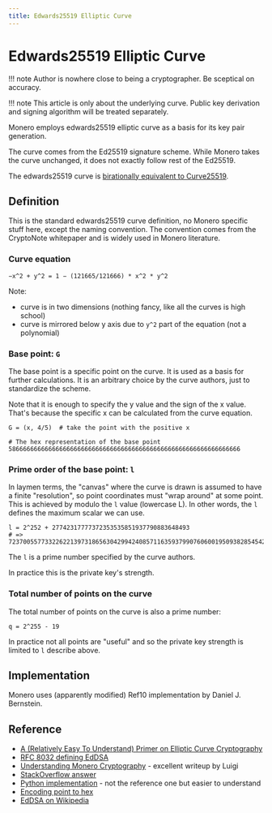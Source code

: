 ```yaml
---
title: Edwards25519 Elliptic Curve
---
```

# Edwards25519 Elliptic Curve

!!! note
    Author is nowhere close to being a cryptographer. Be sceptical on accuracy.

!!! note
    This article is only about the underlying curve. Public key derivation and signing algorithm will be treated separately. 

Monero employs edwards25519 elliptic curve as a basis for its key pair generation.

The curve comes from the Ed25519 signature scheme. While Monero takes the curve unchanged, it does not exactly follow rest of the Ed25519.

The edwards25519 curve is [birationally equivalent to Curve25519](https://tools.ietf.org/html/rfc7748#section-4.1).

## Definition

This is the standard edwards25519 curve definition, no Monero specific stuff here,
except the naming convention. The convention comes from the CryptoNote
whitepaper and is widely used in Monero literature.

### Curve equation

    −x^2 + y^2 = 1 − (121665/121666) * x^2 * y^2

Note:

* curve is in two dimensions (nothing fancy, like all the curves is high school)
* curve is mirrored below y axis due to `y^2` part of the equation (not a polynomial)

### Base point: `G`
 
The base point is a specific point on the curve. It is used
as a basis for further calculations. It is an arbitrary choice
by the curve authors, just to standardize the scheme.
 
Note that it is enough to specify the y value and the sign of the x value.
That's because the specific x can be calculated from the curve equation.
    
    G = (x, 4/5)  # take the point with the positive x
    
    # The hex representation of the base point
    5866666666666666666666666666666666666666666666666666666666666666    

### Prime order of the base point: `l`

In laymen terms, the "canvas" where the curve is drawn is assumed
to have a finite "resolution", so point coordinates must "wrap around"
at some point. This is achieved by modulo the `l` value (lowercase L).
In other words, the `l` defines the maximum scalar we can use.

    l = 2^252 + 27742317777372353535851937790883648493
    # => 7237005577332262213973186563042994240857116359379907606001950938285454250989

The `l` is a prime number specified by the curve authors.

In practice this is the private key's strength.

### Total number of points on the curve

The total number of points on the curve is also a prime number:

    q = 2^255 - 19

In practice not all points are "useful" and so the private key strength is limited to `l` describe above.

## Implementation

Monero uses (apparently modified) Ref10 implementation by Daniel J. Bernstein.

## Reference

* [A (Relatively Easy To Understand) Primer on Elliptic Curve Cryptography](https://blog.cloudflare.com/a-relatively-easy-to-understand-primer-on-elliptic-curve-cryptography/)
* [RFC 8032 defining EdDSA](https://tools.ietf.org/html/rfc8032)
* [Understanding Monero Cryptography](https://steemit.com/monero/@luigi1111/understanding-monero-cryptography-privacy-introduction) - excellent writeup by Luigi
* [StackOverflow answer](https://monero.stackexchange.com/questions/2290/why-how-does-monero-generate-public-ed25519-keys-without-using-the-standard-publ)
* [Python implementation](https://github.com/monero-project/mininero/blob/master/ed25519.py) - not the reference one but easier to understand
* [Encoding point to hex](https://monero.stackexchange.com/questions/6050/what-is-the-base-point-g-from-the-whitepaper-and-how-is-it-represented-as-a)
* [EdDSA on Wikipedia](https://en.wikipedia.org/wiki/EdDSA)
